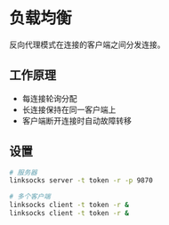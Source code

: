 # 负载均衡

反向代理模式在连接的客户端之间分发连接。

## 工作原理
- 每连接轮询分配
- 长连接保持在同一客户端上
- 客户端断开连接时自动故障转移

## 设置
```bash
# 服务器
linksocks server -t token -r -p 9870

# 多个客户端
linksocks client -t token -r &
linksocks client -t token -r &
```
